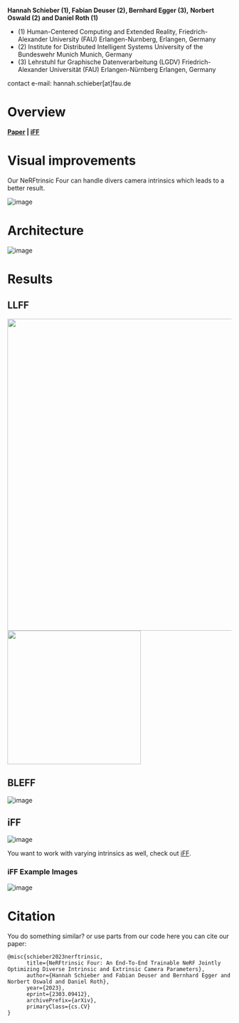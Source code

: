 

**Hannah Schieber (1), Fabian Deuser (2), Bernhard Egger (3),**
**Norbert Oswald (2) and Daniel Roth (1)**

- (1) Human-Centered Computing and Extended Reality, Friedrich-Alexander University (FAU) Erlangen-Nurnberg, Erlangen, Germany 
- (2) Institute for Distributed Intelligent Systems University of the Bundeswehr Munich Munich, Germany
- (3) Lehrstuhl fur Graphische Datenverarbeitung (LGDV) Friedrich-Alexander Universität (FAU) Erlangen-Nürnberg Erlangen, Germany

contact e-mail: hannah.schieber[at]fau.de

# Overview

**[Paper](https://arxiv.org/pdf/2303.09412.pdf) | [iFF](https://drive.google.com/file/d/1deYczPDEcsInCD4MkSKeH_ZMbq_TGGi4/view)**

# Visual improvements

Our NeRFtrinsic Four can handle divers camera intrinsics which leads to a better result.

![image](https://user-images.githubusercontent.com/22636930/231704734-de5774b9-7af6-4f77-ade1-92b5431bfe0a.png) 

# Architecture

![image](https://user-images.githubusercontent.com/22636930/231704527-8c070d6b-0ac8-4432-9bd2-17725a04d191.png)

# Results
## LLFF

<img src="https://user-images.githubusercontent.com/22636930/231704938-ae113dbc-d15f-4540-91fc-3deb95ebf8c8.png" width="700"/> <img src="https://user-images.githubusercontent.com/22636930/231704635-d8697cbe-bce4-4907-a306-04b9ea654e96.png" width="300"/> 


## BLEFF  
![image](https://user-images.githubusercontent.com/22636930/231705973-028f4b1e-27c3-4d3e-ba24-038afd04ce6c.png)  

## iFF

![image](https://user-images.githubusercontent.com/22636930/231706040-cb0ef15e-f923-419c-a71c-4d910c5220b4.png)  

You want to work with varying intrinsics as well, check out [iFF](https://drive.google.com/file/d/1deYczPDEcsInCD4MkSKeH_ZMbq_TGGi4/view).


### iFF Example Images

![image](https://user-images.githubusercontent.com/22636930/231706690-bfa8a920-4800-48aa-9104-6dc0c33d4c4b.png)

# Citation

You do something similar? or use parts from our code here you can cite our paper:

```
@misc{schieber2023nerftrinsic,
      title={NeRFtrinsic Four: An End-To-End Trainable NeRF Jointly Optimizing Diverse Intrinsic and Extrinsic Camera Parameters}, 
      author={Hannah Schieber and Fabian Deuser and Bernhard Egger and Norbert Oswald and Daniel Roth},
      year={2023},
      eprint={2303.09412},
      archivePrefix={arXiv},
      primaryClass={cs.CV}
}
```

